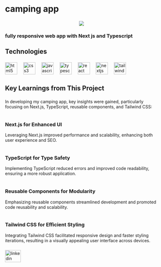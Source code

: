 <h1 align="left">camping app</h1>

###

<div align="center">
  <img  src="https://github.com/mahdikamyabi1999/camping-app/blob/main/public/cover.png"  />
</div>

###

<p align="left"></p>

###

<h3 align="left">fully responsive web app with Next js and Typescript</h3>

###

<h2 align="left">Technologies</h2>

###

<div align="left">
  <img src="https://cdn.jsdelivr.net/gh/devicons/devicon/icons/html5/html5-original.svg" height="40" alt="html5 logo"  />
  <img width="12" />
  <img src="https://cdn.jsdelivr.net/gh/devicons/devicon/icons/css3/css3-original.svg" height="40" alt="css3 logo"  />
  <img width="12" />
  <img src="https://skillicons.dev/icons?i=js" height="40" alt="javascript logo"  />
  <img width="12" />
  <img src="https://skillicons.dev/icons?i=ts" height="40" alt="typescript logo"  />
  <img width="12" />
  <img src="https://cdn.jsdelivr.net/gh/devicons/devicon/icons/react/react-original.svg" height="40" alt="react logo"  />
  <img width="12" />
  <img src="https://skillicons.dev/icons?i=nextjs" height="40" alt="nextjs logo"  />
  <img width="12" />
  <img src="https://cdn.simpleicons.org/tailwindcss/06B6D4" height="40" alt="tailwindcss logo"  />
</div>

###

<h2 align="left">Key Learnings from This Project</h2>

###
<p align="left">In developing my camping app, key insights were gained, particularly focusing on Next.js, TypeScript, reusable components, and Tailwind CSS:<br><br><h3>Next.js for Enhanced UI </h3>Leveraging Next.js improved performance and scalability, enhancing both user experience and SEO.<br><br><h3>TypeScript for Type Safety</h3> Implementing TypeScript reduced errors and improved code readability, ensuring a more robust application.<br><br><h3>Reusable Components for Modularity</h3> Emphasizing reusable components streamlined development and promoted code reusability and scalability.<br><br><h3>Tailwind CSS for Efficient Styling</h3> Integrating Tailwind CSS facilitated responsive design and faster styling iterations, resulting in a visually appealing user interface across devices.</p>

###

<div align="left">
  <a href="https://www.linkedin.com/in/mahdikamyabi1999/" target="_blank">
    <img src="https://raw.githubusercontent.com/maurodesouza/profile-readme-generator/master/src/assets/icons/social/linkedin/default.svg" width="52" height="40" alt="linkedin logo"  />
  </a>
</div>

###
